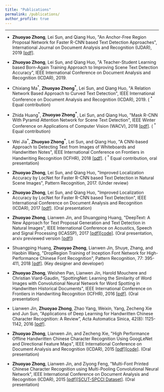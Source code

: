 ```yaml
---
title: "Publications"
permalink: /publications/
author_profile: true
---
```


------
* **Zhuoyao Zhong**, Lei Sun, and Qiang Huo, "An Anchor-Free Region Proposal Network for Faster R-CNN based Text Detection Approaches", International Journal on Document Analysis and Recognition (IJDAR), 2019 [[pdf]](https://link.springer.com/article/10.1007/s10032-019-00335-y?wt_mc=Internal.Event.1.SEM.ArticleAuthorOnlineFirst&utm_source=ArticleAuthorOnlineFirst&utm_medium=email&utm_content=AA_en_06082018&ArticleAuthorOnlineFirst_20190728).
* **Zhuoyao Zhong**, Lei Sun, and Qiang Huo, "A Teacher-Student Learning based Born-Again Training Approach to Improving Scene Text Detection Accuracy", IEEE International Conference on Document Analysis and Recognition (ICDAR), 2019.
* Chixiang Ma<sup>*</sup>, **Zhuoyao Zhong<sup>\*</sup>**, Lei Sun, and Qiang Huo, "A Relation Network Based Approach to Curved Text Detection", IEEE International Conference on Document Analysis and Recognition (ICDAR), 2019. ( <sup>\*</sup> Equal contribution)
* Zhida Huang<sup>*</sup>, **Zhuoyao Zhong<sup>\*</sup>**, Lei Sun, and Qiang Huo, "Mask R-CNN With Pyramid Attention Network for Scene Text Detection", IEEE Winter Conference on Applications of Computer Vision (WACV), 2018 [[pdf]](https://arxiv.org/pdf/1811.09058.pdf). ( <sup>\*</sup> Equal contribution)

* Wei Jia<sup>*</sup>, **Zhuoyao Zhong<sup>\*</sup>**, Lei Sun, and Qiang Huo, "A CNN-based Approach to Detecting Text from Images of Whiteboards and Handwritten Notes", IEEE International Conference on Frontiers in Handwriting Recognition (ICFHR), 2018 [[pdf]](https://ieeexplore.ieee.org/document/8563217). ( <sup>\*</sup> Equal contribution, oral presentation) 
* **Zhuoyao Zhong**, Lei Sun, and Qiang Huo, "Improved Localization Accuracy by LocNet for Faster R-CNN based Text Detection in Natural Scene Images", Pattern Recognition, 2017. (Under review)
* **Zhuoyao Zhong**, Lei Sun, and Qiang Huo, "Improved Localization Accuracy by LocNet for Faster R-CNN based Text Detection", IEEE International Conference on Document Analysis and Recognition (ICDAR), 2017 [[pdf]](/files/ICDAR2017_LocNet.pdf). (Oral presentation)
* **Zhuoyao Zhong**, Lianwen Jin, and Shuangping Huang, "DeepText: A New Approach for Text Proposal Generation and Text Detection in Natural Images", IEEE International Conference on Acoustics, Speech and Signal Processing (ICASSP), 2017 [[pdf]](https://ieeexplore.ieee.org/document/7952348)[[code]](https://github.com/zhongzhuoyao/DeepText). (Oral presentation, arxiv previewed version [[pdf]](https://arxiv.org/pdf/1605.07314.pdf))
* Shuangping Huang, **Zhuoyao Zhong**, Lianwen Jin, Shuye, Zhang, and Haobin Wang, "DropRegion Training of Inception Font Network for High-Performance Chinese Font Recognition", Pattern Recognition, 77: 395-411, 2018 [[pdf]](/files/PR2017_CCFR_final.pdf). (Key designer and developer)
* **Zhuoyao Zhong**, Weishen Pan, Lianwen Jin, Harold Mouchere and Christian Viard-Gaudin, "SpottingNet: Learning the Similarity of Word Images with Convolutional Neural Network for Word Spotting in Handwritten Historical Documents", IEEE International Conference on Frontiers in Handwriting Recognition (ICFHR), 2016 [[pdf]](/files/ICFHR2016_SpottingNet.pdf). (Oral presentation)
* Lianwen Jin, **Zhuoyao Zhong**, Zhao Yang, Weixin, Yang, Zecheng Xie and Jun Sun, "Applications of Deep Learning for Handwritten Chinese Character Recognition: A Review”, Acta Automatica Sinica, 42(8): 1125-1142, 2016 [[pdf]](/files/Review_DL_HCCR.pdf).
* **Zhuoyao Zhong**, Lianwen Jin, and Zecheng Xie, "High Performance Offline Handwritten Chinese Character Recognition Using GoogLeNet and Directional Feature Maps", IEEE International Conference on Document Analysis and Recognition (ICDAR), 2015 [[pdf]](https://arxiv.org/ftp/arxiv/papers/1505/1505.04925.pdf)[[code]](https://github.com/zhongzhuoyao/HCCR-GoogLeNet). (Oral presentation)
* **Zhuoyao Zhong**, Lianwen Jin, and Ziyong Feng, "Multi-Font Printed Chinese Character Recognition using Multi-Pooling Convolutional Neural Network", IEEE International Conference on Document Analysis and Recognition (ICDAR), 2015 [[pdf]](https://ieeexplore.ieee.org/document/7333733)[[SCUT-SPCCI Dataset]](http://www.hcii-lab.net/data/scutspcci/download.html). (Oral presentation)  <!--BaiduCloud http://pan.baidu.com/s/1bo6RC9x passward: 9pkg-->
